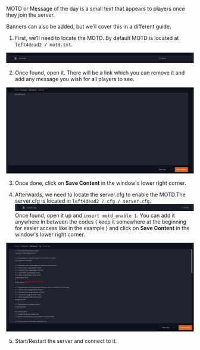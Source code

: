MOTD or Message of the day is a small text that appears to players once they join the server.

Banners can also be added, but we’ll cover this in a different guide.

1. First, we’ll need to locate the MOTD. By default MOTD is located at `left4dead2 / motd.txt`.

![MOTD](images/motd.png)

2. Once found, open it. There will be a link which you can remove it and add any message you wish for all players to see. 

![](images/example-motd.png)

3. Once done, click on **Save Content** in the window's lower right corner.

4. Afterwards, we need to locate the server.cfg to enable the MOTD.The server.cfg is located in `left4dead2 / cfg / server.cfg`.
![](images/serverconfig.png)
Once found, open it up and `insert motd_enable 1`. You can add it anywhere in between the codes ( keep it somewhere at the beginning for easier access like in the example ) and click on **Save Content** in the window's lower right corner.

![](images/motd-enable.png)

5. Start/Restart the server and connect to it.